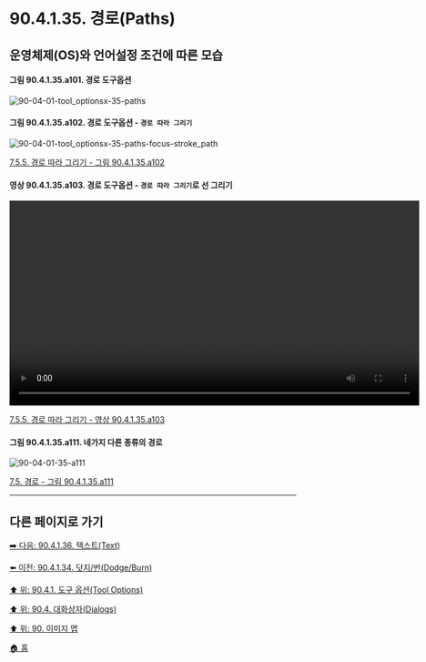 # 90.4.1.35. 경로(Paths)
## 운영체제(OS)와 언어설정 조건에 따른 모습
#### 그림 90.4.1.35.a101. 경로 도구옵션
![90-04-01-tool_optionsx-35-paths](https://github.com/wonder13662/gimp/assets/15767104/dee59e10-5d74-4f0f-967a-a6cbb5415df4)

<a id="90-04-01-35-a102"></a> 

#### 그림 90.4.1.35.a102. 경로 도구옵션 - `경로 따라 그리기`
![90-04-01-tool_optionsx-35-paths-focus-stroke_path](https://github.com/wonder13662/gimp/assets/15767104/34a212ad-f35f-4fb7-94a9-015a873882ae)

[7.5.5. 경로 따라 그리기 - 그림 90.4.1.35.a102](./07-05-05-stroking-a-path.md#90-04-01-35-a102)

<a id="90-04-01-35-a103"></a>

#### 영상 90.4.1.35.a103. 경로 도구옵션 - `경로 따라 그리기`로 선 그리기
<video controls="controls" width="720" src="https://github.com/wonder13662/gimp/assets/15767104/ebad5fdc-7c60-47b8-bc42-9e3ed00ec004"></video>

[7.5.5. 경로 따라 그리기 - 영상 90.4.1.35.a103](./07-05-05-stroking-a-path.md#90-04-01-35-a103)

<a id="90-04-01-35-a111"></a>

#### 그림 90.4.1.35.a111. 네가지 다른 종류의 경로
![90-04-01-35-a111](https://github.com/wonder13662/gimp/assets/15767104/ede51131-8fdf-403f-a64c-62e98272841a)

[7.5. 경로 - 그림 90.4.1.35.a111](./07-05-00-paths.md#90-04-01-35-a111)

***

## 다른 페이지로 가기

[➡️ 다음: 90.4.1.36. 텍스트(Text)](./90-04-01-36-text.md)

[⬅️ 이전: 90.4.1.34. 닷지/번(Dodge/Burn)](./90-04-01-34-dodge_burn.md)

[⬆️ 위: 90.4.1. 도구 옵션(Tool Options)](./90-04-01-00-tool_options.md)

[⬆️ 위: 90.4. 대화상자(Dialogs)](./90-04-00-dialogs.md)

[⬆️ 위: 90. 이미지 맵](./90-00-image-map.md)

[🏠 홈](./00-home.md)
